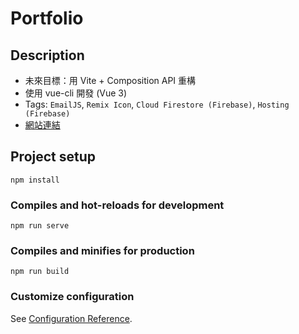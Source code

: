 # Portfolio

## Description
* 未來目標：用 Vite + Composition API 重構
* 使用 vue-cli 開發 (Vue 3)
* Tags: ```EmailJS```, ```Remix Icon```, ```Cloud Firestore (Firebase)```, ```Hosting (Firebase)``` 
* [網站連結](https://portfolio-b122f.web.app/)

## Project setup

```
npm install
```

### Compiles and hot-reloads for development

```
npm run serve
```

### Compiles and minifies for production

```
npm run build
```

### Customize configuration

See [Configuration Reference](https://cli.vuejs.org/config/).

